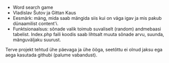 * Word search game
* Vladislav Šutov ja Gittan Kaus
* Eesmärk: mäng, mida saab mängida siis kui on väga igav ja mis pakub dünaamilist content'i.
* Funktsionaalsus: sõnade valik toimub suvaliselt (random) andmebaasi tabelist. Index.php faili koodis saab lihtsalt muuta
sõnade arvu, suunda, mänguväljaku suurust. 

Terve projekt tehtud ühe päevaga ja ühe ööga, seetõttu ei olnud jaksu ega aega kasutada githubi (palume vabandust). 
